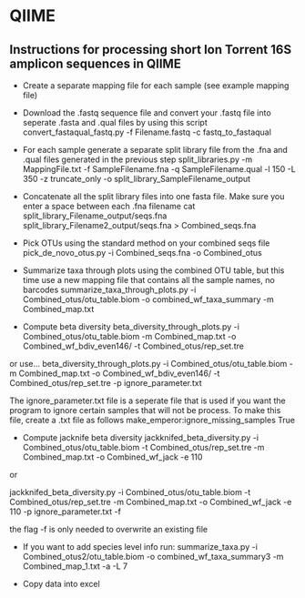# QIIME
## Instructions for processing short Ion Torrent 16S amplicon sequences in QIIME

* Create a separate mapping file for each sample (see example mapping file)

* Download the .fastq sequence file and convert your .fastq file into seperate .fasta and .qual files by using this script
convert_fastaqual_fastq.py -f Filename.fastq -c fastq_to_fastaqual

* For each sample generate a separate split library file from the .fna and .qual files generated in the previous step
split_libraries.py -m MappingFile.txt -f SampleFilename.fna -q SampleFilename.qual -l 150 -L 350 -z truncate_only -o split_library_SampleFilename_output

* Concatenate all the split library files into one fasta file.  Make sure you enter a space between each .fna filename
cat split_library_Filename_output/seqs.fna split_library_Filename2_output/seqs.fna > Combined_seqs.fna

* Pick OTUs using the standard method on your combined seqs file
pick_de_novo_otus.py -i Combined_seqs.fna -o Combined_otus

* Summarize taxa through plots using the combined OTU table, but this time use a new mapping file that contains all the sample names, no barcodes
summarize_taxa_through_plots.py -i Combined_otus/otu_table.biom -o combined_wf_taxa_summary -m Combined_map.txt

* Compute beta diversity
beta_diversity_through_plots.py -i Combined_otus/otu_table.biom -m Combined_map.txt -o Combined_wf_bdiv_even146/ -t Combined_otus/rep_set.tre 

or use...
beta_diversity_through_plots.py -i Combined_otus/otu_table.biom -m Combined_map.txt -o Combined_wf_bdiv_even146/ -t Combined_otus/rep_set.tre -p ignore_parameter.txt

The ignore_parameter.txt file is a seperate file that is used if you want the program to ignore certain samples that will not be process. To make this file, create a .txt file as follows
make_emperor:ignore_missing_samples True

* Compute jacknife beta diversity
jackknifed_beta_diversity.py -i Combined_otus/otu_table.biom -t Combined_otus/rep_set.tre -m Combined_map.txt -o Combined_wf_jack -e 110 

or

jackknifed_beta_diversity.py -i Combined_otus/otu_table.biom -t Combined_otus/rep_set.tre -m Combined_map.txt -o Combined_wf_jack -e 110 -p ignore_parameter.txt -f

the flag -f is only needed to overwrite an existing file

* If you want to add species level info run:
summarize_taxa.py -i Combined_otus2/otu_table.biom -o combined_wf_taxa_summary3 -m Combined_map_1.txt -a -L 7

* Copy data into excel

